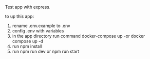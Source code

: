 Test app with express.

to up this app:
1. rename .env.example to .env
2. config .env with variables
3. in the app directory run command docker-compose up -or docker compose up -d
4. run npm install
5. run npm run dev or npm run start